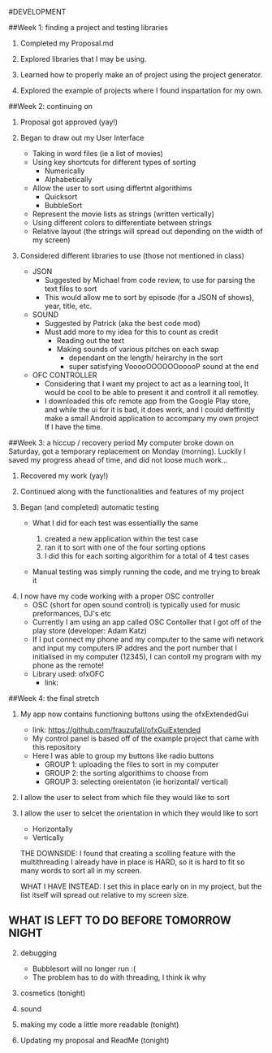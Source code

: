 #DEVELOPMENT 

##Week 1: finding a project and testing libraries
1. Completed my Proposal.md

2. Explored libraries that I may be using.

3. Learned how to properly make an of project using the project generator.

4. Explored the example of projects where I found inspartation for my own.

##Week 2: continuing on
1. Proposal got approved (yay!)

2. Began to draw out my User Interface
     - Taking in word files (ie a list of movies)
	 - Using key shortcuts for different types of sorting
		- Numerically
		- Alphabetically
	 - Allow the user to sort using differtnt algorithims
		- Quicksort
		- BubbleSort
	- Represent the movie lists as strings (written vertically)
	- Using different colors to differentiate between strings
	- Relative layout (the strings will spread out depending on the width of my screen)

3. Considered different libraries to use (those not mentioned in class)
	- JSON
		- Suggested by Michael from code review, to use for parsing the text files to sort
		- This would allow me to sort by episode (for a JSON of shows), year, title, etc.
	- SOUND
		- Suggested by Patrick (aka the best code mod)
		- Must add more to my idea for this to count as credit
			- Reading out the text
			- Making sounds of various pitches on each swap
				- dependant on the length/ heirarchy in the sort
				- super satisfying VooooOOOOOOooooP sound at the end
	- OFC CONTROLLER 
		- Considering that I want my project to act as a learning tool, It would be cool to be able to present it
		and controll it all remotley.
		- I downloaded this ofc remote app from the Google Play store, and while the ui for it is bad, it does work, and I could
		deffinitly make a small Android application to accompany my own project If I have the time.


##Week 3: a hiccup / recovery period
 My computer broke down on Saturday, got a temporary replacement on Monday (morning). Luckily I saved my progress ahead of time, and did not loose much work...

 1. Recovered my work (yay!)

 2. Continued along with the functionalities and features of my project

 3. Began (and completed) automatic testing
	- What I did for each test was essentiallly the same
		1) created a new application within the test case
		2) ran it to sort with one of the four sorting options
		3) I did this for each sorting algorithim for a total of 4 test cases

	- Manual testing was simply running the code, and me trying to break it

4) I now have my code working with a proper OSC controller
	- OSC (short for open sound control) is typically used for music preformances, DJ's etc
	- Currently I am using an app called OSC Contoller that I got off of the play store (developer: Adam Katz)
	- If I put connect my phone and my computer to the same wifi network and input my computers IP addres and
	the port number that I initialised in my computer (12345), I can contoll my program with my phone as the remote!
	- Library used: ofxOFC 
		- link: 


##Week 4: the final stretch
1. My app now contains functioning buttons using the ofxExtendedGui 
	- link: https://github.com/frauzufall/ofxGuiExtended
	- My control panel is based off of the example project that came with this repository
	- Here I was able to group my buttons like radio buttons
		- GROUP 1: uploading the files to sort in my computer
		- GROUP 2: the sorting algorithims to choose from
		- GROUP 3: selecting oreientaton (ie horizontal/ vertical)

2. I allow the user to select from which file they would like to sort

3. I allow the user to selcet the orientation in which they would like to sort
	- Horizontally
	- Vertically

	THE DOWNSIDE: I found that creating a scolling feature with the multithreading
	I already have in place is HARD, so it is hard to fit so many words to sort all
	in my screen.

	WHAT I HAVE INSTEAD: I set this in place early on in my project, but the list itself
	will spread out relative to my screen size. 


## WHAT IS LEFT TO DO BEFORE TOMORROW NIGHT
2) debugging
	- Bubblesort will no longer run :(
	- The problem has to do with threading, I think ik why

3) cosmetics (tonight)

4) sound

5) making my code a little more readable (tonight)

4) Updating my proposal and ReadMe (tonight)
